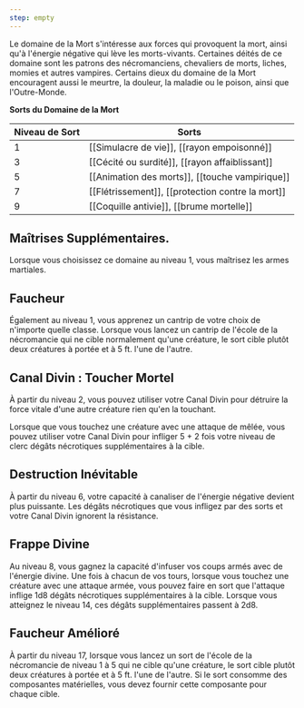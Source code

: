 ```yaml
---
step: empty
---
```

Le domaine de la Mort s'intéresse aux forces qui provoquent la mort, ainsi qu'à l'énergie négative qui lève les morts-vivants. Certaines déités de ce domaine sont les patrons des nécromanciens, chevaliers de morts, liches, momies et autres vampires. Certains dieux du domaine de la Mort encouragent aussi le meurtre, la douleur, la maladie ou le poison, ainsi que l'Outre-Monde.

**Sorts du Domaine de la Mort**

| Niveau de Sort | Sorts                                            |
| -------------- | ------------------------------------------------ |
| 1              | [[Simulacre de vie]], [[rayon empoisonné]]       |
| 3              | [[Cécité ou surdité]], [[rayon affaiblissant]]   |
| 5              | [[Animation des morts]], [[touche vampirique]]   |
| 7              | [[Flétrissement]], [[protection contre la mort]] |
| 9              | [[Coquille antivie]], [[brume mortelle]]         |

## Maîtrises Supplémentaires.

Lorsque vous choisissez ce domaine au niveau 1, vous maîtrisez les armes martiales.

## Faucheur

Également au niveau 1, vous apprenez un cantrip de votre choix de n'importe quelle classe. Lorsque vous lancez un cantrip de l'école de la nécromancie qui ne cible normalement qu'une créature, le sort cible plutôt deux créatures à portée et à 5 ft. l'une de l'autre.

## Canal Divin : Toucher Mortel

À partir du niveau 2, vous pouvez utiliser votre Canal Divin pour détruire la force vitale d'une autre créature rien qu'en la touchant.

Lorsque que vous touchez une créature avec une attaque de mêlée, vous pouvez utiliser votre Canal Divin pour infliger 5 + 2 fois votre niveau de clerc dégâts nécrotiques supplémentaires à la cible.

## Destruction Inévitable

À partir du niveau 6, votre capacité à canaliser de l'énergie négative devient plus puissante. Les dégâts nécrotiques que vous infligez par des sorts et votre Canal Divin ignorent la résistance.

## Frappe Divine

Au niveau 8, vous gagnez la capacité d'infuser vos coups armés avec de l'énergie divine. Une fois à chacun de vos tours, lorsque vous touchez une créature avec une attaque armée, vous pouvez faire en sort que l'attaque inflige 1d8 dégâts nécrotiques supplémentaires à la cible. Lorsque vous atteignez le niveau 14, ces dégâts supplémentaires passent à 2d8.

## Faucheur Amélioré

À partir du niveau 17, lorsque vous lancez un sort de l'école de la nécromancie de niveau 1 à 5 qui ne cible qu'une créature, le sort cible plutôt deux créatures à portée et à 5 ft. l'une de l'autre. Si le sort consomme des composantes matérielles, vous devez fournir cette composante pour chaque cible.
